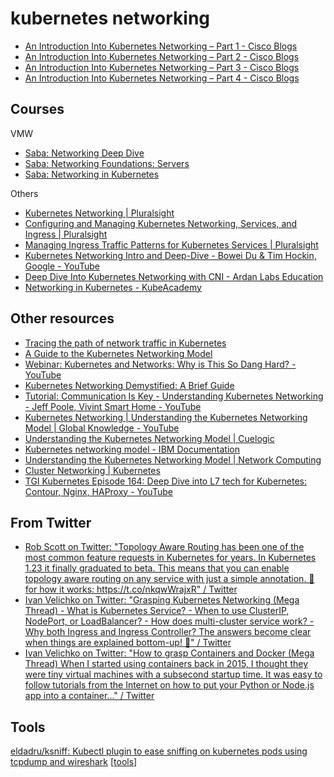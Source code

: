 # kubernetes networking
- [An Introduction Into Kubernetes Networking – Part 1 - Cisco Blogs](https://blogs.cisco.com/developer/kubernetes-intro-1)
- [An Introduction Into Kubernetes Networking – Part 2 - Cisco Blogs](https://blogs.cisco.com/developer/kubernetes-intro-2)
- [An Introduction Into Kubernetes Networking – Part 3 - Cisco Blogs](https://blogs.cisco.com/developer/kubernetes-intro-3)
- [An Introduction Into Kubernetes Networking – Part 4 - Cisco Blogs](https://blogs.cisco.com/developer/kubernetes-intro-4)

## Courses
VMW
- [Saba: Networking Deep Dive](https://vmware.sabacloud.com/Saba/Web_spf/NA1PRD0121/app/shared;spf-url=common%2Fledetail%2Fcours000000000065753%3Fcontext%3Duser&learnerId%3Demplo000000000948793&checkForViewClasses%3Dtrue&returnPage%3DMyPlan)
- [Saba: Networking Foundations: Servers](https://vmware.sabacloud.com/Saba/Web_spf/NA1PRD0121/app/shared;spf-url=common%2Fledetail%2Fcours000000000047197%3Fcontext%3Duser&learnerId%3Demplo000000000948793&checkForViewClasses%3Dtrue&returnPage%3DMyPlan)
- [Saba: Networking in Kubernetes](https://vmware.sabacloud.com/Saba/Web_spf/NA1PRD0121/app/shared;spf-url=common%2Fledetail%2Fcours000000000057427%3Fcontext%3Duser&learnerId%3Demplo000000000948793&checkForViewClasses%3Dtrue&returnPage%3DMyPlan)

Others
- [Kubernetes Networking | Pluralsight](https://app.pluralsight.com/channels/details/96cec438-f7a6-4fff-b2ea-e51d07c4e880)
- [Configuring and Managing Kubernetes Networking, Services, and Ingress | Pluralsight](https://app.pluralsight.com/player?course=f70643ff-3604-456d-baa4-7ace23171956)
- [Managing Ingress Traffic Patterns for Kubernetes Services | Pluralsight](https://app.pluralsight.com/library/courses/managing-ingress-traffic-patterns-kubernetes-services/table-of-contents)
- [Kubernetes Networking Intro and Deep-Dive - Bowei Du & Tim Hockin, Google - YouTube](https://www.youtube.com/watch?v=tq9ng_Nz9j8)
- [Deep Dive Into Kubernetes Networking with CNI - Ardan Labs Education](https://courses.ardanlabs.com/courses/take/deep-dive-into-kubernetes-networking-with-cni/lessons/24416118-module-1)
- [Networking in Kubernetes - KubeAcademy](https://kube.academy/courses/networking-in-kubernetes)

## Other resources
- [Tracing the path of network traffic in Kubernetes](https://learnk8s.io/kubernetes-network-packets)
- [A Guide to the Kubernetes Networking Model](https://sookocheff.com/post/kubernetes/understanding-kubernetes-networking-model/)
- [Webinar: Kubernetes and Networks: Why is This So Dang Hard? - YouTube](https://www.youtube.com/watch?v=GgCA2USI5iQ&t=4s)
- [Kubernetes Networking Demystified: A Brief Guide](https://www.stackrox.io/blog/kubernetes-networking-demystified/)
- [Tutorial: Communication Is Key - Understanding Kubernetes Networking - Jeff Poole, Vivint Smart Home - YouTube](https://www.youtube.com/watch?v=InZVNuKY5GY)
- [Kubernetes Networking | Understanding the Kubernetes Networking Model | Global Knowledge - YouTube](https://www.youtube.com/watch?v=2nX4FEizHbo)
- [Understanding the Kubernetes Networking Model | Cuelogic](https://www.cuelogic.com/blog/understanding-the-kubernetes-networking-model)
- [Kubernetes networking model - IBM Documentation](https://www.ibm.com/docs/en/cloud-private/3.1.2?topic=networking-kubernetes-network-model)
- [Understanding the Kubernetes Networking Model | Network Computing](https://www.networkcomputing.com/data-centers/understanding-kubernetes-networking-model)
- [Cluster Networking | Kubernetes](https://kubernetes.io/docs/concepts/cluster-administration/networking/)
- [TGI Kubernetes Episode 164: Deep Dive into L7 tech for Kubernetes: Contour, Nginx, HAProxy - YouTube](https://www.youtube.com/watch?v=ugIPDuGZSbw)

## From Twitter
- [Rob Scott on Twitter: "Topology Aware Routing has been one of the most common feature requests in Kubernetes for years. In Kubernetes 1.23 it finally graduated to beta. This means that you can enable topology aware routing on any service with just a simple annotation. 🧵for how it works: https://t.co/nkqwWrajxR" / Twitter](https://twitter.com/robertjscott/status/1469013723654283275)
- [Ivan Velichko on Twitter: "Grasping Kubernetes Networking (Mega Thread) - What is Kubernetes Service? - When to use ClusterIP, NodePort, or LoadBalancer? - How does multi-cluster service work? - Why both Ingress and Ingress Controller? The answers become clear when things are explained bottom-up! 🔽" / Twitter](https://twitter.com/iximiuz/status/1426926884508643331?s=21)
- [Ivan Velichko on Twitter: "How to grasp Containers and Docker (Mega Thread) When I started using containers back in 2015, I thought they were tiny virtual machines with a subsecond startup time. It was easy to follow tutorials from the Internet on how to put your Python or Node.js app into a container..." / Twitter](https://twitter.com/iximiuz/status/1423984739514454033?s=21)


## Tools
[eldadru/ksniff: Kubectl plugin to ease sniffing on kubernetes pods using tcpdump and wireshark](https://github.com/eldadru/ksniff) [[tools]]

[//begin]: # "Autogenerated link references for markdown compatibility"
[tools]: ../kubernetes/tools.md "tools"
[//end]: # "Autogenerated link references"